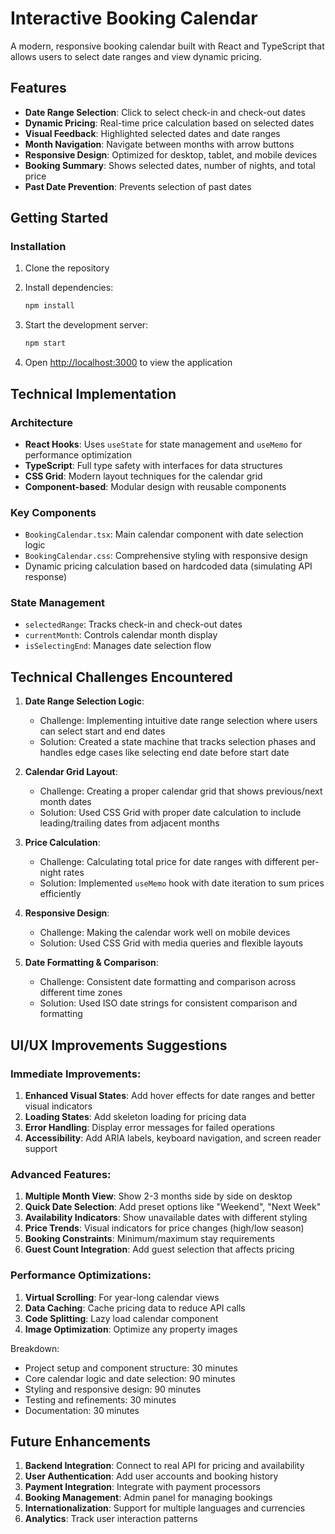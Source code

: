 # Interactive Booking Calendar

A modern, responsive booking calendar built with React and TypeScript that allows users to select date ranges and view dynamic pricing.

## Features

- **Date Range Selection**: Click to select check-in and check-out dates
- **Dynamic Pricing**: Real-time price calculation based on selected dates
- **Visual Feedback**: Highlighted selected dates and date ranges
- **Month Navigation**: Navigate between months with arrow buttons
- **Responsive Design**: Optimized for desktop, tablet, and mobile devices
- **Booking Summary**: Shows selected dates, number of nights, and total price
- **Past Date Prevention**: Prevents selection of past dates

## Getting Started

### Installation

1. Clone the repository
2. Install dependencies:

   ```bash
   npm install
   ```

3. Start the development server:

   ```bash
   npm start
   ```

4. Open [http://localhost:3000](http://localhost:3000) to view the application

## Technical Implementation

### Architecture

- **React Hooks**: Uses `useState` for state management and `useMemo` for performance optimization
- **TypeScript**: Full type safety with interfaces for data structures
- **CSS Grid**: Modern layout techniques for the calendar grid
- **Component-based**: Modular design with reusable components

### Key Components

- `BookingCalendar.tsx`: Main calendar component with date selection logic
- `BookingCalendar.css`: Comprehensive styling with responsive design
- Dynamic pricing calculation based on hardcoded data (simulating API response)

### State Management

- `selectedRange`: Tracks check-in and check-out dates
- `currentMonth`: Controls calendar month display
- `isSelectingEnd`: Manages date selection flow

## Technical Challenges Encountered

1. **Date Range Selection Logic**:

   - Challenge: Implementing intuitive date range selection where users can select start and end dates
   - Solution: Created a state machine that tracks selection phases and handles edge cases like selecting end date before start date

2. **Calendar Grid Layout**:

   - Challenge: Creating a proper calendar grid that shows previous/next month dates
   - Solution: Used CSS Grid with proper date calculation to include leading/trailing dates from adjacent months

3. **Price Calculation**:

   - Challenge: Calculating total price for date ranges with different per-night rates
   - Solution: Implemented `useMemo` hook with date iteration to sum prices efficiently

4. **Responsive Design**:

   - Challenge: Making the calendar work well on mobile devices
   - Solution: Used CSS Grid with media queries and flexible layouts

5. **Date Formatting & Comparison**:
   - Challenge: Consistent date formatting and comparison across different time zones
   - Solution: Used ISO date strings for consistent comparison and formatting

## UI/UX Improvements Suggestions

### Immediate Improvements:

1. **Enhanced Visual States**: Add hover effects for date ranges and better visual indicators
2. **Loading States**: Add skeleton loading for pricing data
3. **Error Handling**: Display error messages for failed operations
4. **Accessibility**: Add ARIA labels, keyboard navigation, and screen reader support

### Advanced Features:

1. **Multiple Month View**: Show 2-3 months side by side on desktop
2. **Quick Date Selection**: Add preset options like "Weekend", "Next Week"
3. **Availability Indicators**: Show unavailable dates with different styling
4. **Price Trends**: Visual indicators for price changes (high/low season)
5. **Booking Constraints**: Minimum/maximum stay requirements
6. **Guest Count Integration**: Add guest selection that affects pricing

### Performance Optimizations:

1. **Virtual Scrolling**: For year-long calendar views
2. **Data Caching**: Cache pricing data to reduce API calls
3. **Code Splitting**: Lazy load calendar component
4. **Image Optimization**: Optimize any property images

Breakdown:

- Project setup and component structure: 30 minutes
- Core calendar logic and date selection: 90 minutes
- Styling and responsive design: 90 minutes
- Testing and refinements: 30 minutes
- Documentation: 30 minutes

## Future Enhancements

1. **Backend Integration**: Connect to real API for pricing and availability
2. **User Authentication**: Add user accounts and booking history
3. **Payment Integration**: Integrate with payment processors
4. **Booking Management**: Admin panel for managing bookings
5. **Internationalization**: Support for multiple languages and currencies
6. **Analytics**: Track user interaction patterns
